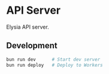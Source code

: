 # API Server

Elysia API server.



## Development
```bash
bun run dev      # Start dev server
bun run deploy   # Deploy to Workers
```